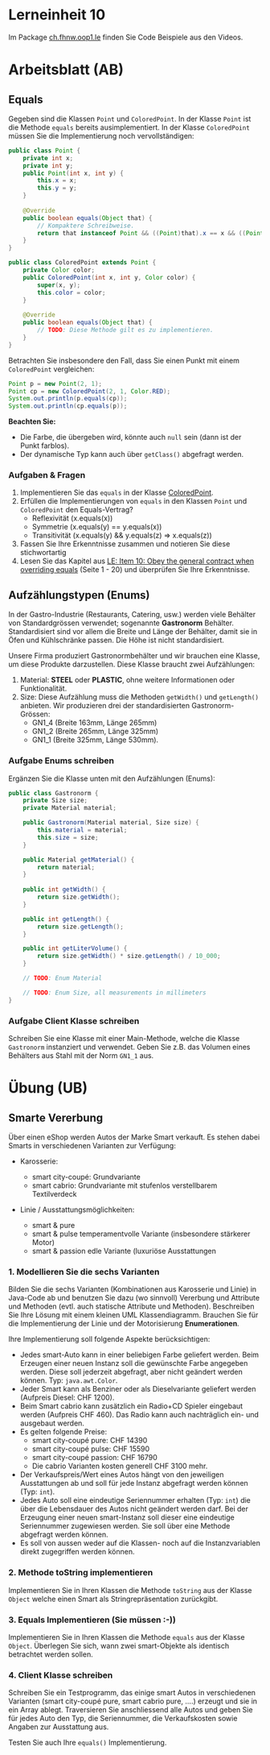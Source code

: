 # Lerneinheit 10
Im Package [ch.fhnw.oop1.le](./src/ch/fhnw/oop1/le) finden Sie Code Beispiele aus den Videos.

# Arbeitsblatt (AB)

## Equals
Gegeben sind die Klassen `Point` und `ColoredPoint`. In der Klasse `Point` ist die Methode `equals` bereits ausimplementiert. In der Klasse `ColoredPoint` müssen Sie die Implementierung noch vervollständigen:

```java
public class Point {
    private int x;
    private int y;
    public Point(int x, int y) { 
        this.x = x; 
        this.y = y; 
    }
	
    @Override
    public boolean equals(Object that) {
        // Kompaktere Schreibweise.
        return that instanceof Point && ((Point)that).x == x && ((Point)that).y == y;
    }
}
```

```java
public class ColoredPoint extends Point {
    private Color color;
    public ColoredPoint(int x, int y, Color color) {
        super(x, y); 
        this.color = color;
    }
	
    @Override
    public boolean equals(Object that) {
        // TODO: Diese Methode gilt es zu implementieren.
    }
}
```

Betrachten Sie insbesondere den Fall, dass Sie einen Punkt mit einem `ColoredPoint` vergleichen:

```java
Point p = new Point(2, 1);
Point cp = new ColoredPoint(2, 1, Color.RED);
System.out.println(p.equals(cp));
System.out.println(cp.equals(p));
```

**Beachten Sie:**
- Die Farbe, die übergeben wird, könnte auch `null` sein (dann ist der Punkt farblos). 
- Der dynamische Typ kann auch über `getClass()` abgefragt werden.

### Aufgaben & Fragen
1. Implementieren Sie das `equals` in der Klasse [ColoredPoint](./src/ch/fhnw/oop1/ab/equals/ColoredPoint.java).
2. Erfüllen die Implementierungen von `equals` in den Klassen `Point` und `ColoredPoint` den Equals-Vertrag?
   - Reflexivität (x.equals(x))
   - Symmetrie (x.equals(y) == y.equals(x))
   - Transitivität (x.equals(y) && y.equals(z) => x.equals(z))
3. Fassen Sie Ihre Erkenntnisse zusammen und notieren Sie diese stichwortartig
4. Lesen Sie das Kapitel aus [LE: Item 10: Obey the general contract when overriding equals](material/equals-contract.pdf) (Seite 1 - 20) und überprüfen Sie Ihre Erkenntnisse.


## Aufzählungstypen (Enums)
In der Gastro-Industrie (Restaurants, Catering, usw.) werden viele Behälter von Standardgrössen verwendet; sogenannte **Gastronorm** Behälter. Standardisiert sind vor allem die Breite und Länge der Behälter, damit sie in Öfen und Kühlschränke passen. Die Höhe ist nicht standardisiert.

Unsere Firma produziert Gastronormbehälter und wir brauchen eine Klasse, um diese Produkte darzustellen. Diese Klasse braucht zwei Aufzählungen:
1. Material: **STEEL** oder **PLASTIC**, ohne weitere Informationen oder Funktionalität.
2. Size: Diese Aufzählung muss die Methoden `getWidth()` und `getLength()` anbieten. Wir produzieren drei der standardisierten Gastronorm-Grössen:
   - GN1_4 (Breite 163mm, Länge 265mm)
   - GN1_2 (Breite 265mm, Länge 325mm)
   - GN1_1 (Breite 325mm, Länge 530mm).

### Aufgabe Enums schreiben
Ergänzen Sie die Klasse unten mit den Aufzählungen (Enums):

```java
public class Gastronorm {
    private Size size;
    private Material material;

    public Gastronorm(Material material, Size size) {
        this.material = material;
        this.size = size;
    }

    public Material getMaterial() { 
        return material; 
    }
    
    public int getWidth() { 
        return size.getWidth(); 
    }

    public int getLength() { 
        return size.getLength(); 
    }

    public int getLiterVolume() { 
        return size.getWidth() * size.getLength() / 10_000;
    }

    // TODO: Enum Material

    // TODO: Enum Size, all measurements in millimeters
}
```

### Aufgabe Client Klasse schreiben
Schreiben Sie eine Klasse mit einer Main-Methode, welche die Klasse `Gastronorm` instanziert und verwendet. Geben Sie z.B. das Volumen eines Behälters aus Stahl mit der Norm `GN1_1` aus.


# Übung (UB)

## Smarte Vererbung
Über einen eShop werden Autos der Marke Smart verkauft. Es stehen dabei Smarts in verschiedenen Varianten zur Verfügung: 
- Karosserie:
  - smart city-coupé: Grundvariante
  - smart cabrio: Grundvariante mit stufenlos verstellbarem Textilverdeck

- Linie / Ausstattungsmöglichkeiten:
  - smart & pure	
  - smart & pulse	temperamentvolle Variante (insbesondere stärkerer Motor)	
  - smart & passion	edle Variante (luxuriöse Ausstattungen


### 1. Modellieren Sie die sechs Varianten 
Bilden Sie die sechs Varianten (Kombinationen aus Karosserie und Linie) in Java-Code ab und benutzen Sie dazu (wo sinnvoll) Vererbung und Attribute und Methoden (evtl. auch statische Attribute und Methoden). Beschreiben Sie Ihre Lösung mit einem kleinen UML Klassendiagramm. Brauchen Sie für die Implementierung der Linie und der Motorisierung **Enumerationen**.

Ihre Implementierung soll folgende Aspekte berücksichtigen:

- Jedes smart-Auto kann in einer beliebigen Farbe geliefert werden. Beim Erzeugen einer neuen Instanz soll die gewünschte Farbe angegeben werden. Diese soll jederzeit abgefragt, aber nicht geändert werden können. Typ: `java.awt.Color`.
- Jeder Smart kann als Benziner oder als Dieselvariante geliefert werden (Aufpreis Diesel: CHF 1200).
- Beim Smart cabrio kann zusätzlich ein Radio+CD Spieler eingebaut werden (Aufpreis CHF 460). Das Radio kann auch nachträglich ein- und ausgebaut werden.
- Es gelten folgende Preise: 
  - smart city-coupé pure:	CHF 14390
  - smart city-coupé pulse:	CHF 15590
  - smart city-coupé passion:	CHF 16790
  - Die cabrio Varianten kosten generell CHF 3100 mehr.
- Der Verkaufspreis/Wert eines Autos hängt von den jeweiligen Ausstattungen ab und soll für jede Instanz abgefragt werden können (Typ: `int`).
- Jedes Auto soll eine eindeutige Seriennummer erhalten (Typ: `int`) die über die Lebensdauer des Autos nicht geändert werden darf. Bei der Erzeugung einer neuen smart-Instanz soll dieser eine eindeutige Seriennummer zugewiesen werden. Sie soll über eine Methode abgefragt werden können.
- Es soll von aussen weder auf die Klassen- noch auf die Instanzvariablen direkt zugegriffen werden können.

### 2. Methode toString implementieren
Implementieren Sie in Ihren Klassen die Methode `toString` aus der Klasse `Object` welche einen Smart als Stringrepräsentation zurückgibt.

### 3. Equals Implementieren (Sie müssen :-))
Implementieren Sie in Ihren Klassen die Methode `equals` aus der Klasse `Object`. Überlegen Sie sich, wann zwei smart-Objekte als identisch betrachtet werden sollen.

### 4. Client Klasse schreiben
Schreiben Sie ein Testprogramm, das einige smart Autos in verschiedenen Varianten (smart city-coupé pure, smart cabrio pure, ....) erzeugt und sie in ein Array ablegt. Traversieren Sie anschliessend alle Autos und geben Sie für jedes Auto den Typ, die Seriennummer, die Verkaufskosten sowie Angaben zur Ausstattung aus.

Testen Sie auch Ihre `equals()` Implementierung.

